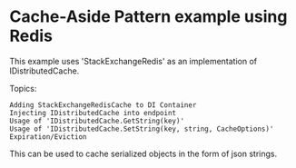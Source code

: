 # Cache-Aside Pattern example using Redis

This example uses 'StackExchangeRedis' as an implementation of IDistributedCache.

Topics:

    Adding StackExchangeRedisCache to DI Container
    Injecting IDistributedCache into endpoint
    Usage of 'IDistributedCache.GetString(key)'
    Usage of 'IDistributedCache.SetString(key, string, CacheOptions)'
    Expiration/Eviction

This can be used to cache serialized objects in the form of json strings.
